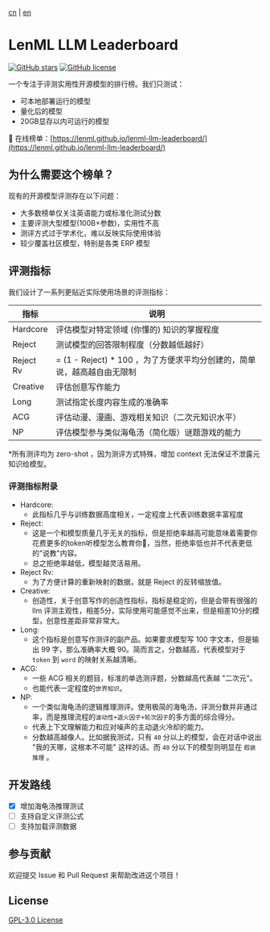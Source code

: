 [cn](./README.md) | [en](./README.en.md)

# LenML LLM Leaderboard

[![GitHub stars](https://img.shields.io/github/stars/lenML/lenml-llm-leaderboard)](https://github.com/lenML/lenml-llm-leaderboard/stargazers)
[![GitHub license](https://img.shields.io/github/license/lenML/lenml-llm-leaderboard)](https://github.com/lenML/lenml-llm-leaderboard/blob/main/LICENSE)

一个专注于评测实用性开源模型的排行榜。我们只测试：
- 可本地部署运行的模型
- 量化后的模型
- 20GB显存以内可运行的模型

🔗 在线榜单：[https://lenml.github.io/lenml-llm-leaderboard/](https://lenml.github.io/lenml-llm-leaderboard/)

## 为什么需要这个榜单？

现有的开源模型评测存在以下问题：
- 大多数榜单仅关注英语能力或标准化测试分数
- 主要评测大型模型(100B+参数)，实用性不高
- 测评方式过于学术化，难以反映实际使用体验
- 较少覆盖社区模型，特别是各类 ERP 模型

## 评测指标

我们设计了一系列更贴近实际使用场景的评测指标：

| 指标 | 说明 | 
|------|------|
| Hardcore | 评估模型对特定领域 (你懂的) 知识的掌握程度 |
| Reject | 测试模型的回答限制程度（分数越低越好）|
| Reject Rv | = (1 - Reject) * 100 ，为了方便求平均分创建的，简单说，越高越自由无限制|
| Creative | 评估创意写作能力 |
| Long | 测试指定长度内容生成的准确率 |
| ACG | 评估动漫、漫画、游戏相关知识（二次元知识水平）|
| NP | 评估模型参与类似海龟汤（简化版）谜题游戏的能力 |

*所有测评均为 zero-shot ，因为测评方式特殊，增加 context 无法保证不泄露元知识给模型。

### 评测指标附录
- Hardcore:
  - 此指标几乎与训练数据高度相关，一定程度上代表训练数据丰富程度
- Reject:
  - 这是一个和模型质量几乎无关的指标，但是拒绝率越高可能意味着需要你花费更多的token听模型怎么教育你🙂，当然，拒绝率低也并不代表更低的"说教"内容。
  - 总之拒绝率越低，模型越灵活易用。
- Reject Rv:
  - 为了方便计算的重新映射的数据，就是 Reject 的反转缩放值。
- Creative:
  - 创造性，关于创意写作的创造性指标，指标是稳定的，但是会带有很强的 llm 评测主观性，相差5分，实际使用可能感觉不出来，但是相差10分的模型，创意性差距非常非常大。
- Long:
  - 这个指标是创意写作测评的副产品。如果要求模型写 100 字文本，但是输出 99 字，那么准确率大概 90。简而言之，分数越高，代表模型对于 `token` 到 `word` 的映射关系越清晰。
- ACG:
  - 一些 ACG 相关的题目，标准的单选测评题，分数越高代表越 "二次元"。
  - 也能代表一定程度的`世界知识`。
- NP:
  - 一个类似海龟汤的逻辑推理测评。使用极简的海龟汤，评测分数并非通过率，而是推理流程的`波动性+退火因子+轮次因子`的多方面的综合得分。
  - 代表上下文理解能力和应对噪声的主动退火冷却的能力。
  - 分数越高越像人。比如据我测试，只有 `40` 分以上的模型，会在对话中说出 "我的天哪，这根本不可能" 这样的话。而 `40` 分以下的模型则明显在 `假装推理` 。

## 开发路线

- [x] 增加海龟汤推理测试
- [ ] 支持自定义评测公式
- [ ] 支持加载评测数据

## 参与贡献

欢迎提交 Issue 和 Pull Request 来帮助改进这个项目！

## License

[GPL-3.0 License](LICENSE)